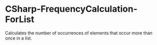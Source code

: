 # CSharp-FrequencyCalculation-ForList
Calculates the number of occurrences of elements that occur more than once in a list.
